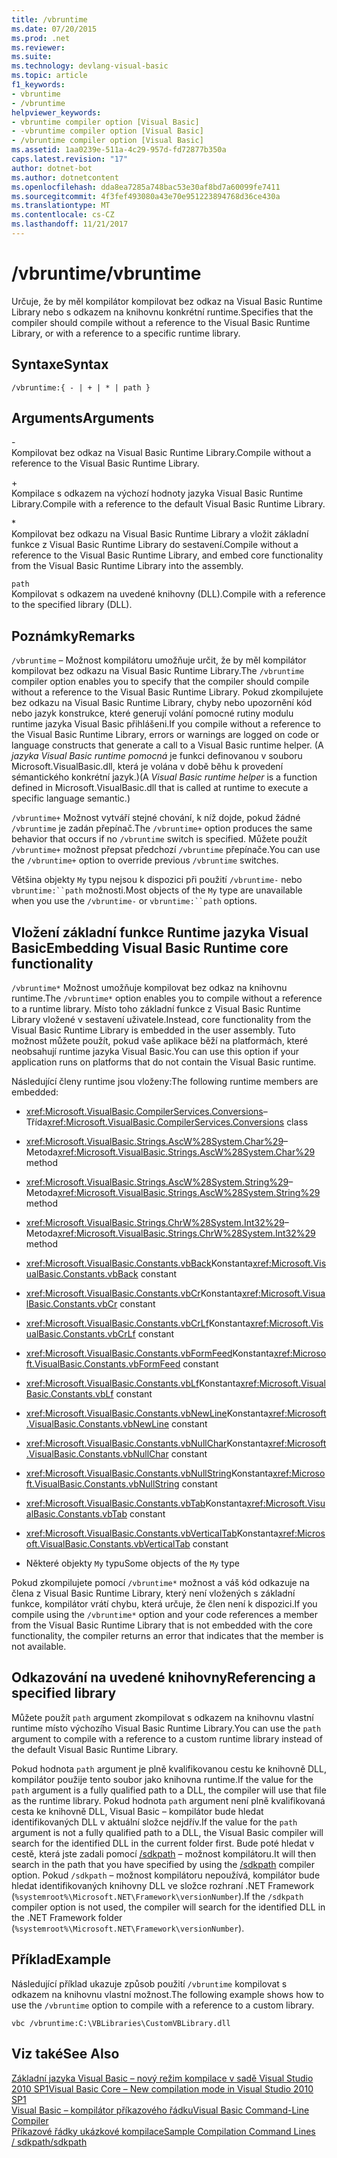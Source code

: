 ```yaml
---
title: /vbruntime
ms.date: 07/20/2015
ms.prod: .net
ms.reviewer: 
ms.suite: 
ms.technology: devlang-visual-basic
ms.topic: article
f1_keywords:
- vbruntime
- /vbruntime
helpviewer_keywords:
- vbruntime compiler option [Visual Basic]
- -vbruntime compiler option [Visual Basic]
- /vbruntime compiler option [Visual Basic]
ms.assetid: 1aa0239e-511a-4c29-957d-fd72877b350a
caps.latest.revision: "17"
author: dotnet-bot
ms.author: dotnetcontent
ms.openlocfilehash: dda8ea7285a748bac53e30af8bd7a60099fe7411
ms.sourcegitcommit: 4f3fef493080a43e70e951223894768d36ce430a
ms.translationtype: MT
ms.contentlocale: cs-CZ
ms.lasthandoff: 11/21/2017
---
```

# <a name="vbruntime"></a><span data-ttu-id="5d8d5-102">/vbruntime</span><span class="sxs-lookup"><span data-stu-id="5d8d5-102">/vbruntime</span></span>
<span data-ttu-id="5d8d5-103">Určuje, že by měl kompilátor kompilovat bez odkaz na Visual Basic Runtime Library nebo s odkazem na knihovnu konkrétní runtime.</span><span class="sxs-lookup"><span data-stu-id="5d8d5-103">Specifies that the compiler should compile without a reference to the Visual Basic Runtime Library, or with a reference to a specific runtime library.</span></span>  
  
## <a name="syntax"></a><span data-ttu-id="5d8d5-104">Syntaxe</span><span class="sxs-lookup"><span data-stu-id="5d8d5-104">Syntax</span></span>  
  
```  
/vbruntime:{ - | + | * | path }  
```  
  
## <a name="arguments"></a><span data-ttu-id="5d8d5-105">Arguments</span><span class="sxs-lookup"><span data-stu-id="5d8d5-105">Arguments</span></span>  
 \-  
 <span data-ttu-id="5d8d5-106">Kompilovat bez odkaz na Visual Basic Runtime Library.</span><span class="sxs-lookup"><span data-stu-id="5d8d5-106">Compile without a reference to the Visual Basic Runtime Library.</span></span>  
  
 \+  
 <span data-ttu-id="5d8d5-107">Kompilace s odkazem na výchozí hodnoty jazyka Visual Basic Runtime Library.</span><span class="sxs-lookup"><span data-stu-id="5d8d5-107">Compile with a reference to the default Visual Basic Runtime Library.</span></span>  
  
 \*  
 <span data-ttu-id="5d8d5-108">Kompilovat bez odkazu na Visual Basic Runtime Library a vložit základní funkce z Visual Basic Runtime Library do sestavení.</span><span class="sxs-lookup"><span data-stu-id="5d8d5-108">Compile without a reference to the Visual Basic Runtime Library, and embed core functionality from the Visual Basic Runtime Library into the assembly.</span></span>  
  
 `path`  
 <span data-ttu-id="5d8d5-109">Kompilovat s odkazem na uvedené knihovny (DLL).</span><span class="sxs-lookup"><span data-stu-id="5d8d5-109">Compile with a reference to the specified library (DLL).</span></span>  
  
## <a name="remarks"></a><span data-ttu-id="5d8d5-110">Poznámky</span><span class="sxs-lookup"><span data-stu-id="5d8d5-110">Remarks</span></span>  
 <span data-ttu-id="5d8d5-111">`/vbruntime` – Možnost kompilátoru umožňuje určit, že by měl kompilátor kompilovat bez odkazu na Visual Basic Runtime Library.</span><span class="sxs-lookup"><span data-stu-id="5d8d5-111">The `/vbruntime` compiler option enables you to specify that the compiler should compile without a reference to the Visual Basic Runtime Library.</span></span> <span data-ttu-id="5d8d5-112">Pokud zkompilujete bez odkazu na Visual Basic Runtime Library, chyby nebo upozornění kód nebo jazyk konstrukce, které generují volání pomocné rutiny modulu runtime jazyka Visual Basic přihlášeni.</span><span class="sxs-lookup"><span data-stu-id="5d8d5-112">If you compile without a reference to the Visual Basic Runtime Library, errors or warnings are logged on code or language constructs that generate a call to a Visual Basic runtime helper.</span></span> <span data-ttu-id="5d8d5-113">(A *jazyka Visual Basic runtime pomocná* je funkci definovanou v souboru Microsoft.VisualBasic.dll, která je volána v době běhu k provedení sémantického konkrétní jazyk.)</span><span class="sxs-lookup"><span data-stu-id="5d8d5-113">(A *Visual Basic runtime helper* is a function defined in Microsoft.VisualBasic.dll that is called at runtime to execute a specific language semantic.)</span></span>  
  
 <span data-ttu-id="5d8d5-114">`/vbruntime+` Možnost vytváří stejné chování, k níž dojde, pokud žádné `/vbruntime` je zadán přepínač.</span><span class="sxs-lookup"><span data-stu-id="5d8d5-114">The `/vbruntime+` option produces the same behavior that occurs if no `/vbruntime` switch is specified.</span></span> <span data-ttu-id="5d8d5-115">Můžete použít `/vbruntime+` možnost přepsat předchozí `/vbruntime` přepínače.</span><span class="sxs-lookup"><span data-stu-id="5d8d5-115">You can use the `/vbruntime+` option to override previous `/vbruntime` switches.</span></span>  
  
 <span data-ttu-id="5d8d5-116">Většina objekty `My` typu nejsou k dispozici při použití `/vbruntime-` nebo `vbruntime:``path` možnosti.</span><span class="sxs-lookup"><span data-stu-id="5d8d5-116">Most objects of the `My` type are unavailable when you use the `/vbruntime-` or `vbruntime:``path` options.</span></span>  
  
## <a name="embedding-visual-basic-runtime-core-functionality"></a><span data-ttu-id="5d8d5-117">Vložení základní funkce Runtime jazyka Visual Basic</span><span class="sxs-lookup"><span data-stu-id="5d8d5-117">Embedding Visual Basic Runtime core functionality</span></span>  
 <span data-ttu-id="5d8d5-118">`/vbruntime*` Možnost umožňuje kompilovat bez odkaz na knihovnu runtime.</span><span class="sxs-lookup"><span data-stu-id="5d8d5-118">The `/vbruntime*` option enables you to compile without a reference to a runtime library.</span></span> <span data-ttu-id="5d8d5-119">Místo toho základní funkce z Visual Basic Runtime Library vložené v sestavení uživatele.</span><span class="sxs-lookup"><span data-stu-id="5d8d5-119">Instead, core functionality from the Visual Basic Runtime Library is embedded in the user assembly.</span></span> <span data-ttu-id="5d8d5-120">Tuto možnost můžete použít, pokud vaše aplikace běží na platformách, které neobsahují runtime jazyka Visual Basic.</span><span class="sxs-lookup"><span data-stu-id="5d8d5-120">You can use this option if your application runs on platforms that do not contain the Visual Basic runtime.</span></span>  
  
 <span data-ttu-id="5d8d5-121">Následující členy runtime jsou vloženy:</span><span class="sxs-lookup"><span data-stu-id="5d8d5-121">The following runtime members are embedded:</span></span>  
  
-   <span data-ttu-id="5d8d5-122"><xref:Microsoft.VisualBasic.CompilerServices.Conversions>– Třída</span><span class="sxs-lookup"><span data-stu-id="5d8d5-122"><xref:Microsoft.VisualBasic.CompilerServices.Conversions> class</span></span>  
  
-   <span data-ttu-id="5d8d5-123"><xref:Microsoft.VisualBasic.Strings.AscW%28System.Char%29>– Metoda</span><span class="sxs-lookup"><span data-stu-id="5d8d5-123"><xref:Microsoft.VisualBasic.Strings.AscW%28System.Char%29> method</span></span>  
  
-   <span data-ttu-id="5d8d5-124"><xref:Microsoft.VisualBasic.Strings.AscW%28System.String%29>– Metoda</span><span class="sxs-lookup"><span data-stu-id="5d8d5-124"><xref:Microsoft.VisualBasic.Strings.AscW%28System.String%29> method</span></span>  
  
-   <span data-ttu-id="5d8d5-125"><xref:Microsoft.VisualBasic.Strings.ChrW%28System.Int32%29>– Metoda</span><span class="sxs-lookup"><span data-stu-id="5d8d5-125"><xref:Microsoft.VisualBasic.Strings.ChrW%28System.Int32%29> method</span></span>  
  
-   <span data-ttu-id="5d8d5-126"><xref:Microsoft.VisualBasic.Constants.vbBack>Konstanta</span><span class="sxs-lookup"><span data-stu-id="5d8d5-126"><xref:Microsoft.VisualBasic.Constants.vbBack> constant</span></span>  
  
-   <span data-ttu-id="5d8d5-127"><xref:Microsoft.VisualBasic.Constants.vbCr>Konstanta</span><span class="sxs-lookup"><span data-stu-id="5d8d5-127"><xref:Microsoft.VisualBasic.Constants.vbCr> constant</span></span>  
  
-   <span data-ttu-id="5d8d5-128"><xref:Microsoft.VisualBasic.Constants.vbCrLf>Konstanta</span><span class="sxs-lookup"><span data-stu-id="5d8d5-128"><xref:Microsoft.VisualBasic.Constants.vbCrLf> constant</span></span>  
  
-   <span data-ttu-id="5d8d5-129"><xref:Microsoft.VisualBasic.Constants.vbFormFeed>Konstanta</span><span class="sxs-lookup"><span data-stu-id="5d8d5-129"><xref:Microsoft.VisualBasic.Constants.vbFormFeed> constant</span></span>  
  
-   <span data-ttu-id="5d8d5-130"><xref:Microsoft.VisualBasic.Constants.vbLf>Konstanta</span><span class="sxs-lookup"><span data-stu-id="5d8d5-130"><xref:Microsoft.VisualBasic.Constants.vbLf> constant</span></span>  
  
-   <span data-ttu-id="5d8d5-131"><xref:Microsoft.VisualBasic.Constants.vbNewLine>Konstanta</span><span class="sxs-lookup"><span data-stu-id="5d8d5-131"><xref:Microsoft.VisualBasic.Constants.vbNewLine> constant</span></span>  
  
-   <span data-ttu-id="5d8d5-132"><xref:Microsoft.VisualBasic.Constants.vbNullChar>Konstanta</span><span class="sxs-lookup"><span data-stu-id="5d8d5-132"><xref:Microsoft.VisualBasic.Constants.vbNullChar> constant</span></span>  
  
-   <span data-ttu-id="5d8d5-133"><xref:Microsoft.VisualBasic.Constants.vbNullString>Konstanta</span><span class="sxs-lookup"><span data-stu-id="5d8d5-133"><xref:Microsoft.VisualBasic.Constants.vbNullString> constant</span></span>  
  
-   <span data-ttu-id="5d8d5-134"><xref:Microsoft.VisualBasic.Constants.vbTab>Konstanta</span><span class="sxs-lookup"><span data-stu-id="5d8d5-134"><xref:Microsoft.VisualBasic.Constants.vbTab> constant</span></span>  
  
-   <span data-ttu-id="5d8d5-135"><xref:Microsoft.VisualBasic.Constants.vbVerticalTab>Konstanta</span><span class="sxs-lookup"><span data-stu-id="5d8d5-135"><xref:Microsoft.VisualBasic.Constants.vbVerticalTab> constant</span></span>  
  
-   <span data-ttu-id="5d8d5-136">Některé objekty `My` typu</span><span class="sxs-lookup"><span data-stu-id="5d8d5-136">Some objects of the `My` type</span></span>  
  
 <span data-ttu-id="5d8d5-137">Pokud zkompilujete pomocí `/vbruntime*` možnost a váš kód odkazuje na člena z Visual Basic Runtime Library, který není vložených s základní funkce, kompilátor vrátí chybu, která určuje, že člen není k dispozici.</span><span class="sxs-lookup"><span data-stu-id="5d8d5-137">If you compile using the `/vbruntime*` option and your code references a member from the Visual Basic Runtime Library that is not embedded with the core functionality, the compiler returns an error that indicates that the member is not available.</span></span>  
  
## <a name="referencing-a-specified-library"></a><span data-ttu-id="5d8d5-138">Odkazování na uvedené knihovny</span><span class="sxs-lookup"><span data-stu-id="5d8d5-138">Referencing a specified library</span></span>  
 <span data-ttu-id="5d8d5-139">Můžete použít `path` argument zkompilovat s odkazem na knihovnu vlastní runtime místo výchozího Visual Basic Runtime Library.</span><span class="sxs-lookup"><span data-stu-id="5d8d5-139">You can use the `path` argument to compile with a reference to a custom runtime library instead of the default Visual Basic Runtime Library.</span></span>  
  
 <span data-ttu-id="5d8d5-140">Pokud hodnota `path` argument je plně kvalifikovanou cestu ke knihovně DLL, kompilátor použije tento soubor jako knihovna runtime.</span><span class="sxs-lookup"><span data-stu-id="5d8d5-140">If the value for the `path` argument is a fully qualified path to a DLL, the compiler will use that file as the runtime library.</span></span> <span data-ttu-id="5d8d5-141">Pokud hodnota `path` argument není plně kvalifikovaná cesta ke knihovně DLL, Visual Basic – kompilátor bude hledat identifikovaných DLL v aktuální složce nejdřív.</span><span class="sxs-lookup"><span data-stu-id="5d8d5-141">If the value for the `path` argument is not a fully qualified path to a DLL, the Visual Basic compiler will search for the identified DLL in the current folder first.</span></span> <span data-ttu-id="5d8d5-142">Bude poté hledat v cestě, která jste zadali pomocí [/sdkpath](../../../visual-basic/reference/command-line-compiler/sdkpath.md) – možnost kompilátoru.</span><span class="sxs-lookup"><span data-stu-id="5d8d5-142">It will then search in the path that you have specified by using the [/sdkpath](../../../visual-basic/reference/command-line-compiler/sdkpath.md) compiler option.</span></span> <span data-ttu-id="5d8d5-143">Pokud `/sdkpath` – možnost kompilátoru nepoužívá, kompilátor bude hledat identifikovaných knihovny DLL ve složce rozhraní .NET Framework (`%systemroot%\Microsoft.NET\Framework\versionNumber`).</span><span class="sxs-lookup"><span data-stu-id="5d8d5-143">If the `/sdkpath` compiler option is not used, the compiler will search for the identified DLL in the .NET Framework folder (`%systemroot%\Microsoft.NET\Framework\versionNumber`).</span></span>  
  
## <a name="example"></a><span data-ttu-id="5d8d5-144">Příklad</span><span class="sxs-lookup"><span data-stu-id="5d8d5-144">Example</span></span>  
 <span data-ttu-id="5d8d5-145">Následující příklad ukazuje způsob použití `/vbruntime` kompilovat s odkazem na knihovnu vlastní možnost.</span><span class="sxs-lookup"><span data-stu-id="5d8d5-145">The following example shows how to use the `/vbruntime` option to compile with a reference to a custom library.</span></span>  
  
```  
vbc /vbruntime:C:\VBLibraries\CustomVBLibrary.dll  
```  
  
## <a name="see-also"></a><span data-ttu-id="5d8d5-146">Viz také</span><span class="sxs-lookup"><span data-stu-id="5d8d5-146">See Also</span></span>  
 [<span data-ttu-id="5d8d5-147">Základní jazyka Visual Basic – nový režim kompilace v sadě Visual Studio 2010 SP1</span><span class="sxs-lookup"><span data-stu-id="5d8d5-147">Visual Basic Core – New compilation mode in Visual Studio 2010 SP1</span></span>](http://blogs.msdn.com/b/vbteam/archive/2011/01/10/vb-core-new-compilation-mode-in-visual-studio-2010-sp1.aspx)  
 [<span data-ttu-id="5d8d5-148">Visual Basic – kompilátor příkazového řádku</span><span class="sxs-lookup"><span data-stu-id="5d8d5-148">Visual Basic Command-Line Compiler</span></span>](../../../visual-basic/reference/command-line-compiler/index.md)  
 [<span data-ttu-id="5d8d5-149">Příkazové řádky ukázkové kompilace</span><span class="sxs-lookup"><span data-stu-id="5d8d5-149">Sample Compilation Command Lines</span></span>](../../../visual-basic/reference/command-line-compiler/sample-compilation-command-lines.md)  
 [<span data-ttu-id="5d8d5-150">/ sdkpath</span><span class="sxs-lookup"><span data-stu-id="5d8d5-150">/sdkpath</span></span>](../../../visual-basic/reference/command-line-compiler/sdkpath.md)
